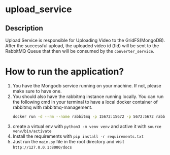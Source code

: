 # upload_service

## Description
Upload Service is responsible for Uploading Video to the GridFS(MongoDB). After the successful upload, 
the uploaded video id (fid) will be sent to the RabbitMQ Queue that then will be consumed by the 
`converter_service`.

# How to run the application?
1. You have the Mongodb service running on your machine. If not, please make sure to have one. 
2. You should also have the rabbitmq instance running locally. You can run the following cmd in your terminal to have a local docker container of rabbitmq with rabbitmq-management.
    ```bash
    docker run -d --rm --name rabbitmq -p 15672:15672 -p 5672:5672 rabbitmq:3-management
    ```
3. create a virtual env with `python3 -m venv venv` and active it with `source venv/bin/activate`
4. Install the requirements with `pip install -r requirements.txt`
5. Just run the `main.py` file in the root directory and visit `http://127.0.0.1:8000/docs`